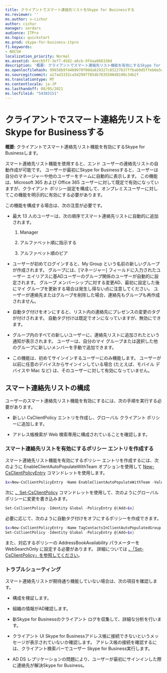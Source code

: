 ```yaml
---
title: クライアントでスマート連絡先リストをSkype for Businessする
ms.reviewer: ''
ms.author: v-cichur
author: cichur
manager: serdars
audience: ITPro
ms.topic: quickstart
ms.prod: skype-for-business-itpro
f1.keywords:
- NOCSH
localization_priority: Normal
ms.assetid: 4eecb5f7-3ef7-4582-a6cb-9f4aa068338d
description: '概要: クライアントでスマート連絡先リスト機能を有効にするSkype for Businessします。'
ms.openlocfilehash: 99658b9f4460970f00da829327c85227637ffbab9d5ffeb0a5c3f071a889d91d
ms.sourcegitcommit: a17ad3332ca5d2997f85db7835500d8190c34b2f
ms.translationtype: MT
ms.contentlocale: ja-JP
ms.lasthandoff: 08/05/2021
ms.locfileid: "54303151"
---
```

# <a name="configure-smart-contacts-list-in-skype-for-business-clients"></a>クライアントでスマート連絡先リストをSkype for Businessする

**概要:** クライアントでスマート連絡先リスト機能を有効にするSkype for Businessします。

スマート連絡先リスト機能を使用すると、エンド ユーザーの連絡先リストの自動作成が可能です。 ユーザーが最初にSkype for Businessすると、ユーザーは自分のマネージャーや他のユーザーをチームに自動的に表示します。 この機能は、Microsoft 365 および Office 365 ユーザーに対して既定で有効になっていますが、クライアント ポリシー設定を構成して、オンプレミスユーザーに対してこの機能を明示的に有効にする必要があります。

この機能を構成する場合は、次の注意が必要です。

- 最大 13 人のユーザーは、次の順序でスマート連絡先リストに自動的に追加されます。

  1. Manager

  2. アルファベット順に指示する

  3. アルファベット順のピア

- ユーザーが初めてログインすると、My Group という名前の新しいグループが作成されます。 グループには、[マネージャー] フィールドに入力されたユーザー エイリアスに基ADユーザーのグループ関係のユーザーが自動的に設定されます。 グループ メンバーシップに対する変更AD、最初に設定した後にマイ グループを更新する場合は発生し得ない点に注意してください。 ユーザーが連絡先またはグループを削除した場合、連絡先もグループも再作成されません。 

- 自動タグ付けをオンにすると、リスト内の連絡先にプレゼンスの変更のタグが付けされます。 自動タグ付けは既定でオンになっていますが、無効にできます。 

- グループ内のすべての新しいユーザーに、連絡先リストに追加されたという通知が表示されます。 ユーザーは、自分のマイ グループまたは選択した他のグループに新しいメンバーを手動で追加できます。

- この機能は、初めてサインインするユーザーにのみ機能します。 ユーザーが以前に任意のデバイスからサインインしている場合 (たとえば、モバイル デバイスや Mac など) は、そのユーザーに対して有効になっていません。

## <a name="configure-smart-contacts-list"></a>スマート連絡先リストの構成

ユーザーのスマート連絡先リスト機能を有効にするには、次の手順を実行する必要があります。 

- 新しい CsClientPolicy エントリを作成し、グローバル クライアント ポリシーに追加します。 

- アドレス帳検索が Web 検索専用に構成されていることを確認します。

### <a name="create-a-policy-entry-to-enable-smart-contacts-list"></a>スマート連絡先リストを有効にするポリシー エントリを作成する

スマート連絡先リスト機能を有効にするポリシー エントリを作成するには、次のように EnableClientAutoPopulateWithTeam オプションを使用して [New-CsClientPolicyEntry](/powershell/module/skype/new-csclientpolicyentry?view=skype-ps) コマンドレットを使用します。

```powershell
$x=New-CsClientPolicyEntry -Name EnableClientAutoPopulateWithTeam -Value $True
```

次に [、Set-CsClientPolicy](/powershell/module/skype/set-csclientpolicy?view=skype-ps) コマンドレットを使用して、次のようにグローバル ポリシーに変更を書き込みます。

```powershell
Set-CsClientPolicy -Identity Global -PolicyEntry @{Add=$x}
```

必要に応じて、次のように自動タグ付けをオフにするポリシーを作成できます。

```powershell
$x=New-CsClientPolicyEntry -Name TagContactsInClientAutoPopulatedGroup -Value $False
Set-CsClientPolicy -Identity Global -PolicyEntry @{Add=$x}
```

また、対応するポリシーの AddressBookAvailability パラメーターを WebSearchOnly に設定する必要があります。 詳細については [、「Set-CsClientPolicy」を参照してください](/powershell/module/skype/set-csclientpolicy?view=skype-ps)。 

### <a name="troubleshoot"></a>トラブルシューティング

スマート連絡先リストが期待通り機能していない場合は、次の項目を確認します。

- 構成を検証します。 

- 組織の情報がAD確認します。

- 新Skype for Businessのクライアント ログを収集して、詳細な分析を行います。

- クライアント UI Skype for Businessアドレス帳に接続できないというメッセージが表示されていないか確認します。 アドレス帳の接続を確認するには、クライアント検索バーでユーザー Skype for Business実行します。

- AD DS レプリケーションの問題により、ユーザーが最初にサインインした際に連絡先が解決Skype for Business。